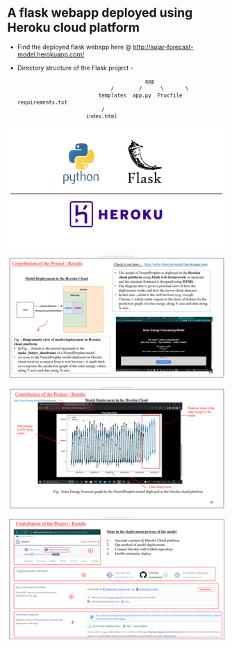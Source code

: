 # A flask webapp deployed using Heroku cloud platform

- Find the deployed flask webapp here @ http://solar-forecast-model.herokuapp.com/

- Directory structure of the Flask project - 

                                               app
                                    /        /      \       \
                                templates  app.py  Procfile  requirements.txt
                                 /
                            index.html
 


         

![Screenshot](herokuapp.jpeg)

![Screenshot](deploy1.png)

![Screenshot](deploy2.png)

![Screenshot](deploy3.png)
